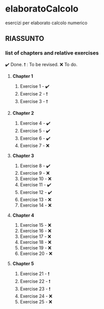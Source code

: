 # elaboratoCalcolo
esercizi per elaborato calcolo numerico

## RIASSUNTO 

### list of chapters and relative exercises ###

:heavy_check_mark: Done.
:heavy_exclamation_mark: : To be revised.
:x: To do.

1. **Chapter 1**
    1. Exercise 1 - :heavy_check_mark:
    1. Exercise 2 - :heavy_exclamation_mark:
    1. Exercise 3 - :heavy_exclamation_mark:

2. **Chapter 2**
    
    1. Exercise 4 - :heavy_check_mark:
    1. Exercise 5 - :heavy_check_mark:
    1. Exercise 6 - :heavy_check_mark:
    1. Exercise 7 - :x:

3. **Chapter 3**
    
    1. Exercise 8 - :heavy_check_mark:
    2. Exercise 9 - :x:
    3. Exercise 10 - :x:
    4. Exercise 11 - :heavy_check_mark:
    5. Exercise 12 - :heavy_check_mark:
    6. Exercise 13 - :x:
    7. Exercise 14 - :x:

4. **Chapter 4**
    
    1. Exercise 15 - :x:
    2. Exercise 16 - :x:
    3. Exercise 17 - :x:
    4. Exercise 18 - :x:
    5. Exercise 19 - :x:
    6. Exercise 20 - :x:


5. **Chapter 5**
     
     1. Exercise 21 - :heavy_exclamation_mark:
     2. Exercise 22 - :heavy_exclamation_mark:
     3. Exercise 23 - :heavy_exclamation_mark:
     4. Exercise 24 - :x:
     5. Exercise 25 - :x:
   
